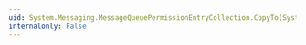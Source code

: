 ```yaml
---
uid: System.Messaging.MessageQueuePermissionEntryCollection.CopyTo(System.Messaging.MessageQueuePermissionEntry[],System.Int32)
internalonly: False
---
```

